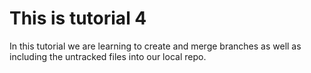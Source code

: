 # This is tutorial 4

In this tutorial we are learning to create and merge branches as well as including the untracked files into
our local repo.